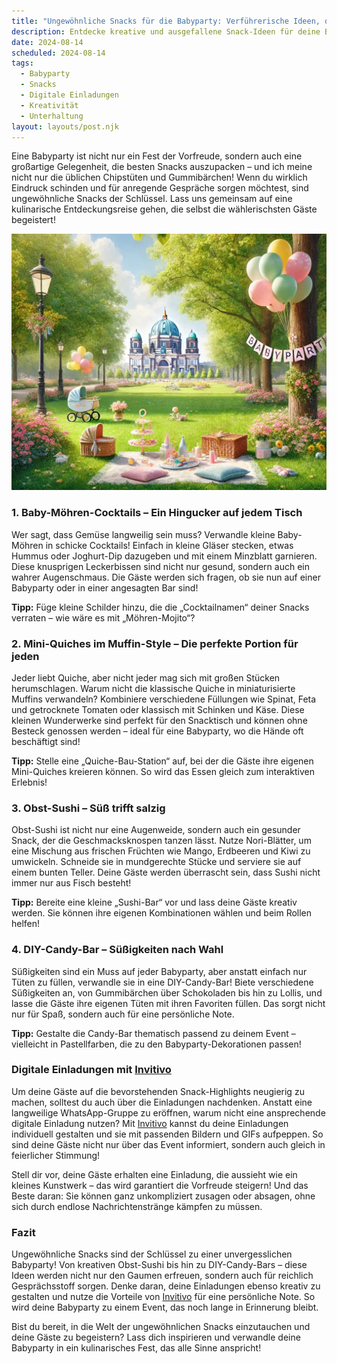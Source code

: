```yaml
---
title: "Ungewöhnliche Snacks für die Babyparty: Verführerische Ideen, die Gespräche anregen!"
description: Entdecke kreative und ausgefallene Snack-Ideen für deine Babyparty, die nicht nur lecker sind, sondern auch für Gesprächsstoff sorgen – inklusive Tipps für persönliche digitale Einladungen!
date: 2024-08-14
scheduled: 2024-08-14
tags:
  - Babyparty
  - Snacks
  - Digitale Einladungen
  - Kreativität
  - Unterhaltung
layout: layouts/post.njk
---
```


Eine Babyparty ist nicht nur ein Fest der Vorfreude, sondern auch eine großartige Gelegenheit, die besten Snacks auszupacken – und ich meine nicht nur die üblichen Chipstüten und Gummibärchen! Wenn du wirklich Eindruck schinden und für anregende Gespräche sorgen möchtest, sind ungewöhnliche Snacks der Schlüssel. Lass uns gemeinsam auf eine kulinarische Entdeckungsreise gehen, die selbst die wählerischsten Gäste begeistert!

![Ungewöhnliche Snacks](/img/picnic-park.webp)

### 1. **Baby-Möhren-Cocktails – Ein Hingucker auf jedem Tisch**

Wer sagt, dass Gemüse langweilig sein muss? Verwandle kleine Baby-Möhren in schicke Cocktails! Einfach in kleine Gläser stecken, etwas Hummus oder Joghurt-Dip dazugeben und mit einem Minzblatt garnieren. Diese knusprigen Leckerbissen sind nicht nur gesund, sondern auch ein wahrer Augenschmaus. Die Gäste werden sich fragen, ob sie nun auf einer Babyparty oder in einer angesagten Bar sind!

**Tipp:** Füge kleine Schilder hinzu, die die „Cocktailnamen“ deiner Snacks verraten – wie wäre es mit „Möhren-Mojito“?

### 2. **Mini-Quiches im Muffin-Style – Die perfekte Portion für jeden**

Jeder liebt Quiche, aber nicht jeder mag sich mit großen Stücken herumschlagen. Warum nicht die klassische Quiche in miniaturisierte Muffins verwandeln? Kombiniere verschiedene Füllungen wie Spinat, Feta und getrocknete Tomaten oder klassisch mit Schinken und Käse. Diese kleinen Wunderwerke sind perfekt für den Snacktisch und können ohne Besteck genossen werden – ideal für eine Babyparty, wo die Hände oft beschäftigt sind!

**Tipp:** Stelle eine „Quiche-Bau-Station“ auf, bei der die Gäste ihre eigenen Mini-Quiches kreieren können. So wird das Essen gleich zum interaktiven Erlebnis!

### 3. **Obst-Sushi – Süß trifft salzig**

Obst-Sushi ist nicht nur eine Augenweide, sondern auch ein gesunder Snack, der die Geschmacksknospen tanzen lässt. Nutze Nori-Blätter, um eine Mischung aus frischen Früchten wie Mango, Erdbeeren und Kiwi zu umwickeln. Schneide sie in mundgerechte Stücke und serviere sie auf einem bunten Teller. Deine Gäste werden überrascht sein, dass Sushi nicht immer nur aus Fisch besteht!

**Tipp:** Bereite eine kleine „Sushi-Bar“ vor und lass deine Gäste kreativ werden. Sie können ihre eigenen Kombinationen wählen und beim Rollen helfen!

### 4. **DIY-Candy-Bar – Süßigkeiten nach Wahl**

Süßigkeiten sind ein Muss auf jeder Babyparty, aber anstatt einfach nur Tüten zu füllen, verwandle sie in eine DIY-Candy-Bar! Biete verschiedene Süßigkeiten an, von Gummibärchen über Schokoladen bis hin zu Lollis, und lasse die Gäste ihre eigenen Tüten mit ihren Favoriten füllen. Das sorgt nicht nur für Spaß, sondern auch für eine persönliche Note.

**Tipp:** Gestalte die Candy-Bar thematisch passend zu deinem Event – vielleicht in Pastellfarben, die zu den Babyparty-Dekorationen passen!

### **Digitale Einladungen mit [Invitivo](https://invitivo.com/create)**

Um deine Gäste auf die bevorstehenden Snack-Highlights neugierig zu machen, solltest du auch über die Einladungen nachdenken. Anstatt eine langweilige WhatsApp-Gruppe zu eröffnen, warum nicht eine ansprechende digitale Einladung nutzen? Mit [Invitivo](https://invitivo.com/) kannst du deine Einladungen individuell gestalten und sie mit passenden Bildern und GIFs aufpeppen. So sind deine Gäste nicht nur über das Event informiert, sondern auch gleich in feierlicher Stimmung!

Stell dir vor, deine Gäste erhalten eine Einladung, die aussieht wie ein kleines Kunstwerk – das wird garantiert die Vorfreude steigern! Und das Beste daran: Sie können ganz unkompliziert zusagen oder absagen, ohne sich durch endlose Nachrichtenstränge kämpfen zu müssen.

### **Fazit**

Ungewöhnliche Snacks sind der Schlüssel zu einer unvergesslichen Babyparty! Von kreativen Obst-Sushi bis hin zu DIY-Candy-Bars – diese Ideen werden nicht nur den Gaumen erfreuen, sondern auch für reichlich Gesprächsstoff sorgen. Denke daran, deine Einladungen ebenso kreativ zu gestalten und nutze die Vorteile von [Invitivo](https://invitivo.com) für eine persönliche Note. So wird deine Babyparty zu einem Event, das noch lange in Erinnerung bleibt.

Bist du bereit, in die Welt der ungewöhnlichen Snacks einzutauchen und deine Gäste zu begeistern? Lass dich inspirieren und verwandle deine Babyparty in ein kulinarisches Fest, das alle Sinne anspricht!
